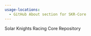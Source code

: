 ```yaml
---
usage-locations:
  - GitHub About section for SKR-Core
---
```

Solar Knights Racing Core Repository
